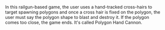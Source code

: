 In this railgun-based game, the user uses a hand-tracked cross-hairs to target spawning polygons and once a cross hair is fixed on the polygon, the user must say the polygon shape to blast and destroy it.
If the polygon comes too close, the game ends. It's called Polygon Hand Cannon.

